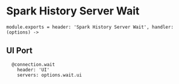 
# Spark History Server Wait

    module.exports = header: 'Spark History Server Wait', handler: (options) ->

## UI Port

      @connection.wait
        header: 'UI'
        servers: options.wait.ui
